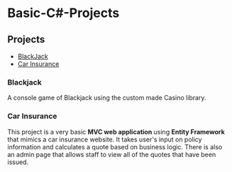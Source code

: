 # Basic-C#-Projects

<h2>Projects</h2>
<ul>
  <li><a href="#bj">BlackJack</a></li>
  <li><a href="#ci">Car Insurance</a></li>
</ul>

<h3 id="bj">Blackjack</h3>
<p>A console game of Blackjack using the custom made Casino library.</p>

<h3 id="ci">Car Insurance</h3>
<p>This project is a very basic <strong>MVC web application</strong> using <strong>Entity Framework</strong> that mimics a car insurance website. It takes user's input on policy information and calculates a quote based on business logic. There is also an admin page that allows staff to view all of the quotes that have been issued.</p>
